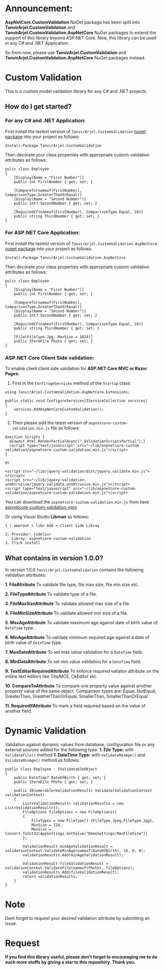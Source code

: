 # Announcement:

**AspNetCore.CustomValidation** NuGet package has been split into **TanvirArjel.CustomValidation** and **TanvirArjel.CustomValidation.AspNetCore** NuGet packages to extend the support of this library beyond ASP.NET Core. Now, this library can be used in any C# and .NET Application.

So from now, please use **TanvirArjel.CustomValidation** and **TanvirArjel.CustomValidation.AspNetCore** NuGet packages instead.

# Custom Validation
This is a custom model validation library for any C# and .NET projects.
 
## How do I get started?
 
### For any C# and .NET Application:
 
 First install the lastest version of `TanvirArjel.CustomValidation` [nuget package](https://www.nuget.org/packages/TanvirArjel.CustomValidation/) into your project as follows:
 
    Install-Package TanvirArjel.CustomValidation
    
 Then decorate your class properties with appropriate custom validation attributes as follows:
 
    pulic class Employee
    {
        [Display(Name = "First Number")]
        public int FirstNumber { get; set; }

        [CompareTo(nameof(FirstNumber), ComparisonType.GreaterThanOrEqual)]
        [Display(Name = "Second Number")]
        public int? SecondNumber { get; set; }
        
        [RequiredIf(nameof(FirstNumber), ComparisonType.Equal, 10)]
        public string ThirdNumber { get; set; }
    }
    
 ### For ASP.NET Core Application:
 
 First install the lastest version of `TanvirArjel.CustomValidation.AspNetCore` [nuget package](https://www.nuget.org/packages/TanvirArjel.CustomValidation.AspNetCore/) into your project as follows:
 
    Install-Package TanvirArjel.CustomValidation.AspNetCore
    
 Then decorate your class properties with appropriate custom validation attributes as follows:
 
    pulic class Employee
    {
        [Display(Name = "First Number")]
        public int FirstNumber { get; set; }

        [CompareTo(nameof(FirstNumber), ComparisonType.GreaterThanOrEqual)]
        [Display(Name = "Second Number")]
        public int? SecondNumber { get; set; }
        
        [RequiredIf(nameof(FirstNumber), ComparisonType.Equal, 10)]
        public string ThirdNumber { get; set; }
        
        [File(FileType.Jpg, MaxSize = 1024)]
        public IFormFile Photo { get; set; }
    }
        
  ### ASP.NET Core Client Side validation:
  
  To enable client client side validation for **ASP.NET Core MVC or Razor Pages**:
  
  1. First in the `ConfirugeServices` method of the `Startup` class:
  
    using TanvirArjel.CustomValidation.AspNetCore.Extensions;
    
    public static void ConfigureServices(IServiceCollection services)
    {
        services.AddAspNetCoreCustomValidation();
    }
   
  2. Then please add the latest version of `aspnetcore-custom-validation.min.js` file as follows:
  
    @section Scripts {
      @{await Html.RenderPartialAsync("_ValidationScriptsPartial");}
      <script type="text/javascript" src="~/lib/aspnetcore-custom-validation/aspnetcore-custom-validation.min.js"</script>
    }
    
    Or
    
    <script src="~/lib/jquery-validation/dist/jquery.validate.min.js"></script>
    <script src="~/lib/jquery-validation-unobtrusive/jquery.validate.unobtrusive.min.js"></script>
    <script type="text/javascript" src="~/lib/aspnetcore-custom-validation/aspnetcore-custom-validation.min.js"</script>
    
You can download the `aspnetcore-custom-validation.min.js` from here [aspnetcore-custom-validation-npm](https://www.npmjs.com/package/aspnetcore-custom-validation)

Or using Visusl Studio **Libman** as follows:

    1 ) wwwroot > lib> Add > Client Side Libray

    2. Provider: jsdelivr
       Libray: aspnetcore-custom-validation
    3. Click install
  
        
  ## What contains in version 1.0.0?
  
  In version 1.0.0 `TanvirArjel.CustomValidation` contains the following validation attributes:
  
  **1. FileAttribute**
       To validate file type, file max size, file min size etc.
  
  **2. FileTypeAttribute**
       To validate type of a file.
  
  **3. FileMaxSizeAttribute**
       To validate allowed max size of a file.
       
  **4. FileMinSizeAttribute**
       To validate allowed min size of a file.
       
  **5. MaxAgeAttribute**
       To validate maximum age against date of birth value of `DateTime` type.
       
  **6. MinAgeAttribute**
       To validate minimum required age against a date of birth value of `DateTime` type.
       
  **7. MaxDateAttribute**
       To set max value validation for a `DateTime` field.
       
  **8. MinDateAttribute**
       To set min value validation for a `DateTime` field.
       
  **9. TextEditorRequiredAttribute**
       To enforce required valiaton attribute on the online text editors like TinyMCE, CkEditor etc.
       
  **10. CompareToAttribute**
       To compare one property value against another property value of the same object. Comparison types are: Equal, NotEqual, GreaterThan, GreatherThanOrEqual, SmallerThan, SmallerThanOrEqual
       
   **11. RequiredIfAttribute**
       To mark a field required based on the value of another field.
       
   # Dynamic Validation
   Validation against dynamic values from database, configuration file or any external sources added for the following type:
    **1. File Type:** with `ValidateFile()` method
    **1. DateTime Type:** with `ValidateMaxAge()` and `ValidateMinAge()` method as follows:
    
    public class Employee : IValidatableObject
    {
        public DateTime? DateOfBirth { get; set; }
        public IFormFile Photo { get; set; }

        public IEnumerable<ValidationResult> Validate(ValidationContext validationContext)
        {
            List<ValidationResult> validationResults = new List<ValidationResult>();
            FileOptions fileOptions = new FileOptions()
            {
                FileTypes = new FileType[] {FileType.Jpeg,FileType.Jpg},
                MinSize = 124,
                MaxSize = Convert.ToInt32(AppSettings.GetValue("DemoSettings:MaxFileSize"))
            };

            ValidationResult minAgeValidationResult = validationContext.ValidateMinAge(nameof(DateOfBirth), 10, 0, 0);
            validationResults.Add(minAgeValidationResult);
            
            ValidationResult fileValidationResult = validationContext.ValidateFile(nameof(Photo), fileOptions);
            validationResults.Add(fileValidationResult);
            return validationResults;
        }
    }
     
# Note
   
Dont forget to request your desired validation  attribute by submitting an issue.
   
# Request

**If you find this library useful, please don't forget to encouraging me to do such more stuffs by giving a star to this repository. Thank you.**
